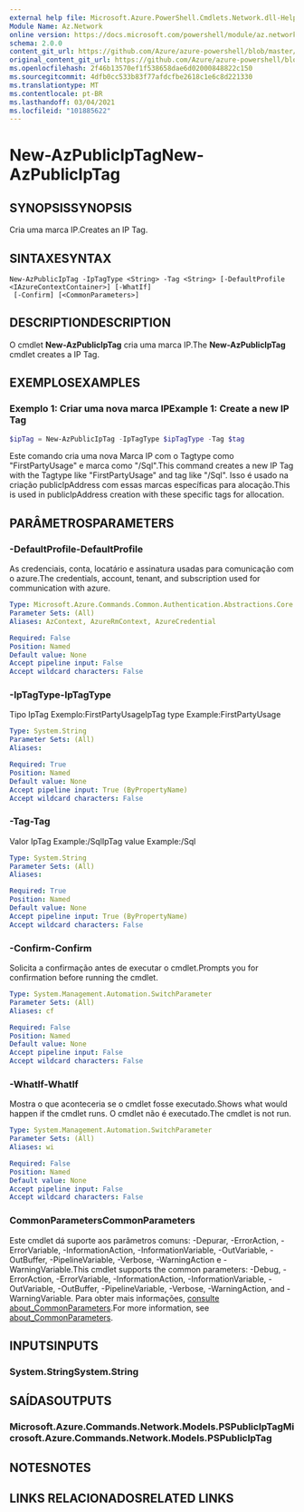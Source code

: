 ```yaml
---
external help file: Microsoft.Azure.PowerShell.Cmdlets.Network.dll-Help.xml
Module Name: Az.Network
online version: https://docs.microsoft.com/powershell/module/az.network/new-azpubliciptag
schema: 2.0.0
content_git_url: https://github.com/Azure/azure-powershell/blob/master/src/Network/Network/help/New-AzPublicIpTag.md
original_content_git_url: https://github.com/Azure/azure-powershell/blob/master/src/Network/Network/help/New-AzPublicIpTag.md
ms.openlocfilehash: 2f46b13570ef1f538658dae6d02000848822c150
ms.sourcegitcommit: 4dfb0cc533b83f77afdcfbe2618c1e6c8d221330
ms.translationtype: MT
ms.contentlocale: pt-BR
ms.lasthandoff: 03/04/2021
ms.locfileid: "101885622"
---
```

# <span data-ttu-id="bd5f5-101">New-AzPublicIpTag</span><span class="sxs-lookup"><span data-stu-id="bd5f5-101">New-AzPublicIpTag</span></span>

## <span data-ttu-id="bd5f5-102">SYNOPSIS</span><span class="sxs-lookup"><span data-stu-id="bd5f5-102">SYNOPSIS</span></span>
<span data-ttu-id="bd5f5-103">Cria uma marca IP.</span><span class="sxs-lookup"><span data-stu-id="bd5f5-103">Creates an IP Tag.</span></span>

## <span data-ttu-id="bd5f5-104">SINTAXE</span><span class="sxs-lookup"><span data-stu-id="bd5f5-104">SYNTAX</span></span>

```
New-AzPublicIpTag -IpTagType <String> -Tag <String> [-DefaultProfile <IAzureContextContainer>] [-WhatIf]
 [-Confirm] [<CommonParameters>]
```

## <span data-ttu-id="bd5f5-105">DESCRIPTION</span><span class="sxs-lookup"><span data-stu-id="bd5f5-105">DESCRIPTION</span></span>
<span data-ttu-id="bd5f5-106">O cmdlet **New-AzPublicIpTag** cria uma marca IP.</span><span class="sxs-lookup"><span data-stu-id="bd5f5-106">The **New-AzPublicIpTag** cmdlet creates a IP Tag.</span></span>

## <span data-ttu-id="bd5f5-107">EXEMPLOS</span><span class="sxs-lookup"><span data-stu-id="bd5f5-107">EXAMPLES</span></span>

### <span data-ttu-id="bd5f5-108">Exemplo 1: Criar uma nova marca IP</span><span class="sxs-lookup"><span data-stu-id="bd5f5-108">Example 1: Create a new IP Tag</span></span>
```powershell
$ipTag = New-AzPublicIpTag -IpTagType $ipTagType -Tag $tag
```

<span data-ttu-id="bd5f5-109">Este comando cria uma nova Marca IP com o Tagtype como "FirstPartyUsage" e marca como "/Sql".</span><span class="sxs-lookup"><span data-stu-id="bd5f5-109">This command creates a new IP Tag with the Tagtype like "FirstPartyUsage" and tag like "/Sql".</span></span> <span data-ttu-id="bd5f5-110">Isso é usado na criação publicIpAddress com essas marcas específicas para alocação.</span><span class="sxs-lookup"><span data-stu-id="bd5f5-110">This is used in publicIpAddress creation with these specific tags for allocation.</span></span>

## <span data-ttu-id="bd5f5-111">PARÂMETROS</span><span class="sxs-lookup"><span data-stu-id="bd5f5-111">PARAMETERS</span></span>

### <span data-ttu-id="bd5f5-112">-DefaultProfile</span><span class="sxs-lookup"><span data-stu-id="bd5f5-112">-DefaultProfile</span></span>
<span data-ttu-id="bd5f5-113">As credenciais, conta, locatário e assinatura usadas para comunicação com o azure.</span><span class="sxs-lookup"><span data-stu-id="bd5f5-113">The credentials, account, tenant, and subscription used for communication with azure.</span></span>

```yaml
Type: Microsoft.Azure.Commands.Common.Authentication.Abstractions.Core.IAzureContextContainer
Parameter Sets: (All)
Aliases: AzContext, AzureRmContext, AzureCredential

Required: False
Position: Named
Default value: None
Accept pipeline input: False
Accept wildcard characters: False
```

### <span data-ttu-id="bd5f5-114">-IpTagType</span><span class="sxs-lookup"><span data-stu-id="bd5f5-114">-IpTagType</span></span>
<span data-ttu-id="bd5f5-115">Tipo IpTag Exemplo:FirstPartyUsage</span><span class="sxs-lookup"><span data-stu-id="bd5f5-115">IpTag type Example:FirstPartyUsage</span></span>

```yaml
Type: System.String
Parameter Sets: (All)
Aliases:

Required: True
Position: Named
Default value: None
Accept pipeline input: True (ByPropertyName)
Accept wildcard characters: False
```

### <span data-ttu-id="bd5f5-116">-Tag</span><span class="sxs-lookup"><span data-stu-id="bd5f5-116">-Tag</span></span>
<span data-ttu-id="bd5f5-117">Valor IpTag Example:/Sql</span><span class="sxs-lookup"><span data-stu-id="bd5f5-117">IpTag value Example:/Sql</span></span>

```yaml
Type: System.String
Parameter Sets: (All)
Aliases:

Required: True
Position: Named
Default value: None
Accept pipeline input: True (ByPropertyName)
Accept wildcard characters: False
```

### <span data-ttu-id="bd5f5-118">-Confirm</span><span class="sxs-lookup"><span data-stu-id="bd5f5-118">-Confirm</span></span>
<span data-ttu-id="bd5f5-119">Solicita a confirmação antes de executar o cmdlet.</span><span class="sxs-lookup"><span data-stu-id="bd5f5-119">Prompts you for confirmation before running the cmdlet.</span></span>

```yaml
Type: System.Management.Automation.SwitchParameter
Parameter Sets: (All)
Aliases: cf

Required: False
Position: Named
Default value: None
Accept pipeline input: False
Accept wildcard characters: False
```

### <span data-ttu-id="bd5f5-120">-WhatIf</span><span class="sxs-lookup"><span data-stu-id="bd5f5-120">-WhatIf</span></span>
<span data-ttu-id="bd5f5-121">Mostra o que aconteceria se o cmdlet fosse executado.</span><span class="sxs-lookup"><span data-stu-id="bd5f5-121">Shows what would happen if the cmdlet runs.</span></span>
<span data-ttu-id="bd5f5-122">O cmdlet não é executado.</span><span class="sxs-lookup"><span data-stu-id="bd5f5-122">The cmdlet is not run.</span></span>

```yaml
Type: System.Management.Automation.SwitchParameter
Parameter Sets: (All)
Aliases: wi

Required: False
Position: Named
Default value: None
Accept pipeline input: False
Accept wildcard characters: False
```

### <span data-ttu-id="bd5f5-123">CommonParameters</span><span class="sxs-lookup"><span data-stu-id="bd5f5-123">CommonParameters</span></span>
<span data-ttu-id="bd5f5-124">Este cmdlet dá suporte aos parâmetros comuns: -Depurar, -ErrorAction, -ErrorVariable, -InformationAction, -InformationVariable, -OutVariable, -OutBuffer, -PipelineVariable, -Verbose, -WarningAction e -WarningVariable.</span><span class="sxs-lookup"><span data-stu-id="bd5f5-124">This cmdlet supports the common parameters: -Debug, -ErrorAction, -ErrorVariable, -InformationAction, -InformationVariable, -OutVariable, -OutBuffer, -PipelineVariable, -Verbose, -WarningAction, and -WarningVariable.</span></span> <span data-ttu-id="bd5f5-125">Para obter mais informações, [consulte about_CommonParameters](http://go.microsoft.com/fwlink/?LinkID=113216).</span><span class="sxs-lookup"><span data-stu-id="bd5f5-125">For more information, see [about_CommonParameters](http://go.microsoft.com/fwlink/?LinkID=113216).</span></span>

## <span data-ttu-id="bd5f5-126">INPUTS</span><span class="sxs-lookup"><span data-stu-id="bd5f5-126">INPUTS</span></span>

### <span data-ttu-id="bd5f5-127">System.String</span><span class="sxs-lookup"><span data-stu-id="bd5f5-127">System.String</span></span>

## <span data-ttu-id="bd5f5-128">SAÍDAS</span><span class="sxs-lookup"><span data-stu-id="bd5f5-128">OUTPUTS</span></span>

### <span data-ttu-id="bd5f5-129">Microsoft.Azure.Commands.Network.Models.PSPublicIpTag</span><span class="sxs-lookup"><span data-stu-id="bd5f5-129">Microsoft.Azure.Commands.Network.Models.PSPublicIpTag</span></span>

## <span data-ttu-id="bd5f5-130">NOTES</span><span class="sxs-lookup"><span data-stu-id="bd5f5-130">NOTES</span></span>

## <span data-ttu-id="bd5f5-131">LINKS RELACIONADOS</span><span class="sxs-lookup"><span data-stu-id="bd5f5-131">RELATED LINKS</span></span>

